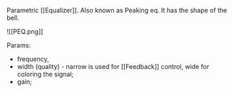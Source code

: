 Parametric [[Equalizer]]. Also known as Peaking eq. It has the shape of the bell.

![[PEQ.png]]

Params:
- frequency,
- width (quality) - narrow is used for [[Feedback]] control, wide for coloring the signal;
- gain;

